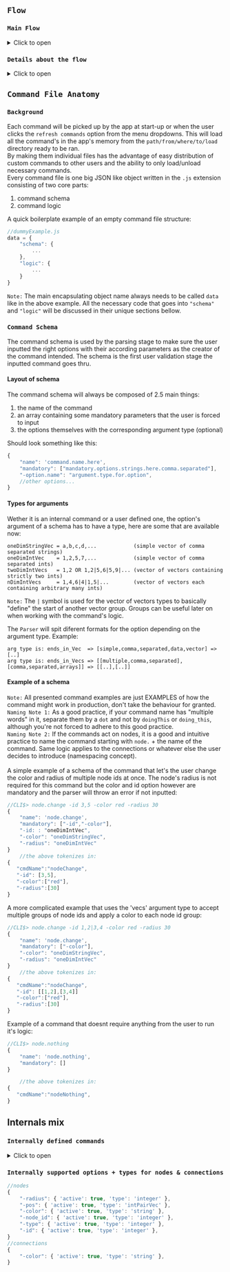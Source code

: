 ## ```Flow```
### ```Main Flow```
<details>

<summary>Click to open</summary>
  
![Imgur Image](https://i.imgur.com/cw49fGl.png)
  
</details>


### ```Details about the flow```
<details>

<summary>Click to open</summary>

```0.```&#32;For example, the user might input the following command in order to update the color of node ```0``` to the color ```blue```:
```cs
CLI$> node.update -id 1 -color blue
```

```1.```&#32;After pressing ```enter key```, the ```GraphManager``` will ask ```CLIManager``` for the inputed command string and return it to ```GraphManager``` <br/>

```2.```&#32;```GraphManager``` will then pass the command string to the ```CommandParser``` to be parsed into tokens. <br/>

```3.```&#32;The ```CommandParser``` will verify against the known supported commands found in ```CommandsSchema``` file if the user passed command exists. If the command doesn't exist, the process finishes with visible error in the terminal.If the commands exists, the parser will further verify if: all options of the command have a valid argument (if they require one), all mandatory options are filled in and if the option passed exists in the command schema. <br/>

```4.```&#32; After the verification is complete, a state change object is generated based on the user command and returned to the ```GraphManager```. In this example it should look something like this:
```javascript
{
   "cmdName":"nodeUpdate",
   "-id":[0],
   "-color":["blue"]
}
```
```NOTE:```  The reason why <i>id</i> and <i>color</i> are vectors will be addressed later on.

```5.```&#32; ```GraphManager``` tells ```CLIManager``` to flush the user inputed command from the screen. <br/>
```6.```&#32; ```GraphManager``` passes the above parsed object block along with the currently bound ```StateManager``` object to the ```CommandProcessor``` to be further validated and applied.

```7.```&#32; ```CommandProcessor``` will verify against the known supported command logic available in the ```CommandsLogic``` file to see if there is a logical definition of the above command. If the command doesn't exist, the process finishes with visible error in the terminal. If the command exists however, the ```CommandProcessor``` will call that command's logic passing in as arguments the parsed object block and the previously talked about  ```StateManager```.

```8.```&#32; Control will then flow thru the code logic of that command. In this example, the command's logic will call ```StateManager```'s ```pushUpdateNode({changeObj})``` that will push to the ```StateManager``` a command to be executed.

```9.```&#32; Before any ```push``` command is actually executed on the ```state``` , ```StateManager``` will validate with the internally supported options for nodes/connections found in ```StateSupport``` file if the passed options are valid.If they are not valid, errors will bubble up to the terminal, terminating. If there are no errors, the code logic of that command will call ```executePushed()``` that will finally apply all the ququed ```push``` commands to the bound state. Control leaves the command logic scope.

```10.```&#32; Next up, ```GraphManager``` calls the render method on ```GraphRenderer``` (passing in the ```StateManager``` object) that will render the nodes and connections according to the state stored in the ```StateManager```.

```11.``` &#32; DONE until ```enter key``` pressed again :) => ```0.```

</details>

## ```Command File Anatomy```

### ```Background```
Each command will be picked up by the app at start-up or when the user clicks the ```refresh commands``` option from the menu dropdowns. This will load all the command's in the app's memory from the ```path/from/where/to/load``` directory ready to be ran. <br/> By making them individual files has the advantage of easy distribution of custom commands to other users and the ability to only load/unload necessary commands. <br/>
Every command file is one big JSON like object written in the ```.js``` extension consisting of two core parts:
<ol>
  <li>command schema</li>
  <li>command logic</li>
</ol>

A quick boilerplate example of an empty command file structure:

```javascript
//dummyExample.js
data = {
    "schema": {
        ...
    },
    "logic": {
        ...
    }
}
```

```Note:``` The main encapsulating object name always needs to be called ```data``` like in the above example. All the necessary code that goes into ```"schema"``` and ```"logic"``` will be discussed in their unique sections bellow.

### ```Command Schema```
The command schema is used by the parsing stage to make sure the user inputted the right options with their according parameters as the creator of the command intended. The schema is the first user validation stage the inputted command goes thru.
#### Layout of schema
The command schema will always be composed of 2.5 main things: 
<ol>
  <li>the name of the command</li>
  <li>an array containing some mandatory parameters that the user is forced to input</li>
  <li>the options themselves with the corresponding argument type (optional) </li>
</ol>
Should look something like this:

```javascript
{
    "name": 'command.name.here',
    "mandatory": ["mandatory.options.strings.here.comma.separated"],
    "-option.name": "argument.type.for.option",
    //other options...
}
```
#### Types for arguments
Wether it is an internal command or a user defined one, the option's argument of a schema has to have a type, here are some that are available now:
```aida
oneDimStringVec = a,b,c,d,...            (simple vector of comma separated strings)
oneDimIntVec    = 1,2,5,7,...            (simple vector of comma separated ints)
twoDimIntVecs   = 1,2 OR 1,2|5,6|5,9|... (vector of vectors containing strictly two ints)
nDimIntVecs     = 1,4,6|4|1,5|...        (vector of vectors each containing arbitrary many ints)
```
```Note:``` The ```|``` symbol is used for the vector of vectors types to basically "define" the start of another vector group. Groups can be useful later on when working with the command's logic.

The ```Parser``` will spit diferent formats for the option depending on the argument type. Example:
```aida
arg type is: ends_in_Vec  => [simple,comma,separated,data,vector] => [..]
arg type is: ends_in_Vecs => [[multiple,comma,separated],[comma,separated,arrays]] => [[..],[..]]
```
#### Example of a schema
```Note:``` All presented command examples are just EXAMPLES of how the command might work in production, don't take the behaviour for granted. <br/>
```Naming Note 1:``` As a good practice, if your command name has "multiple words" in it, separate them by a ```dot``` and not by ```doingThis``` or ```doing_this```,  although you're not forced to adhere to this good practice. <br/>
```Naming Note 2:``` If the commands act on nodes, it is a good and intuitive practice to name the command starting with ```node.``` + the name of the command. Same logic applies to the connections or whatever else the user decides to introduce (namespacing concept). <br/> <br/>
A simple example of a schema of the command that let's the user change the color and radius of multiple node ids at once. The node's radius is not required for this command but the color and id option however are mandatory and the parser will throw an error if not inputted:

```javascript
//CLI$> node.change -id 3,5 -color red -radius 30
{
    "name": 'node.change',
    "mandatory": ["-id","-color"],
    "-id: : "oneDimIntVec",
    "-color": "oneDimStringVec",
    "-radius": "oneDimIntVec"
}
    //the above tokenizes in:
{
   "cmdName":"nodeChange",
   "-id": [3,5],
   "-color":["red"],
   "-radius":[30]
}
```
A more complicated example that uses the 'vecs' argument type to accept multiple groups of node ids and apply a color to each node id group:

```javascript
//CLI$> node.change -id 1,2|3,4 -color red -radius 30
{
    "name": 'node.change',
    "mandatory": ["-color"],
    "-color": "oneDimStringVec",
    "-radius": "oneDimIntVec"
}
    //the above tokenizes in:
{
   "cmdName":"nodeChange",
   "-id": [[1,2],[3,4]]
   "-color":["red"],
   "-radius":[30]
}
```

Example of a command that doesnt require anything from the user to run it's logic:
```javascript
//CLI$> node.nothing
{
    "name": 'node.nothing',
    "mandatory": []
}

    //the above tokenizes in:
{
   "cmdName":"nodeNothing",
}
```


## Internals mix
### ```Internally defined commands```
  
  <details>

<summary>Click to open</summary>
  
As of ```22-08-2021```, there are exactly ```3``` internally defined commands by the application itself:

| command | mandatory | optional | description |
|---|---|---|---|
| ```node.make``` | ```pos<twoDimIntVecs>```| ```type<oneDimStringVec>``` | Creates group of nodes at given positions that are round by default.Type option can be used to change node appearance. |
| ```node.update``` | ```id<oneDimIntVec>```  | ```color<oneDimStringVec``` <br/> ```radius<oneDimIntVec>```  | Updates the targeted node ids with the specified options. |
| ```node.delete``` | ```id<oneDimIntVec>``` | ```None``` | Deletes the targeted nodes. |
  
    
  
</details>

  
### ```Internally supported options + types for nodes & connections```
```javascript
//nodes
{
    "-radius": { 'active': true, 'type': 'integer' },
    "-pos": { 'active': true, 'type': 'intPairVec' },
    "-color": { 'active': true, 'type': 'string' },
    "-node_id": { 'active': true, 'type': 'integer' },
    "-type": { 'active': true, 'type': 'integer' },
    "-id": { 'active': true, 'type': 'integer' },
}
//connections
{
    "-color": { 'active': true, 'type': 'string' },
}
```











